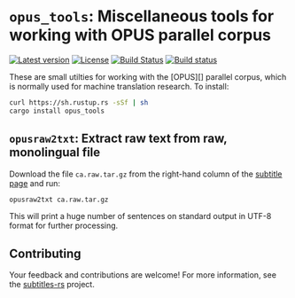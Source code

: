 # `opus_tools`: Miscellaneous tools for working with OPUS parallel corpus

[![Latest version](https://img.shields.io/crates/v/opus_tools.svg)](https://crates.io/crates/opus_tools) [![License](https://img.shields.io/crates/l/opus_tools.svg)](https://opensource.org/licenses/MIT) [![Build Status](https://travis-ci.org/emk/subtitles-rs.svg?branch=master)](https://travis-ci.org/emk/subtitles-rs) [![Build status](https://ci.appveyor.com/api/projects/status/3hn8cwckcdhpcasm/branch/master?svg=true)](https://ci.appveyor.com/project/emk/subtitles-rs/branch/master)

These are small utilties for working with the [OPUS][] parallel corpus,
which is normally used for machine translation research.  To install:

```sh
curl https://sh.rustup.rs -sSf | sh
cargo install opus_tools
```

## `opusraw2txt`: Extract raw text from raw, monolingual file

Download the file `ca.raw.tar.gz` from the right-hand column of
the [subtitle page][subs] and run:

```sh
opusraw2txt ca.raw.tar.gz
```

This will print a huge number of sentences on standard output in UTF-8
format for further processing.

[subs]: http://opus.lingfil.uu.se/OpenSubtitles2016.php

## Contributing

Your feedback and contributions are welcome!  For more information, see
the [subtitles-rs][] project.

[subtitles-rs]: https://github.com/emk/subtitles-rs
